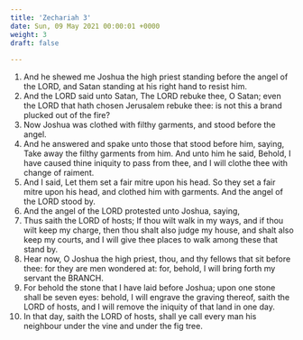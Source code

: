 ```yaml
---
title: 'Zechariah 3'
date: Sun, 09 May 2021 00:00:01 +0000
weight: 3
draft: false
  
---
```


1. And he shewed me Joshua the high priest standing before the angel of the LORD, and Satan standing at his right hand to resist him.
2. And the LORD said unto Satan, The LORD rebuke thee, O Satan; even the LORD that hath chosen Jerusalem rebuke thee: is not this a brand plucked out of the fire?
3. Now Joshua was clothed with filthy garments, and stood before the angel.
4. And he answered and spake unto those that stood before him, saying, Take away the filthy garments from him. And unto him he said, Behold, I have caused thine iniquity to pass from thee, and I will clothe thee with change of raiment.
5. And I said, Let them set a fair mitre upon his head. So they set a fair mitre upon his head, and clothed him with garments. And the angel of the LORD stood by.
6. And the angel of the LORD protested unto Joshua, saying,
7. Thus saith the LORD of hosts; If thou wilt walk in my ways, and if thou wilt keep my charge, then thou shalt also judge my house, and shalt also keep my courts, and I will give thee places to walk among these that stand by.
8. Hear now, O Joshua the high priest, thou, and thy fellows that sit before thee: for they are men wondered at: for, behold, I will bring forth my servant the BRANCH.
9. For behold the stone that I have laid before Joshua; upon one stone shall be seven eyes: behold, I will engrave the graving thereof, saith the LORD of hosts, and I will remove the iniquity of that land in one day.
10. In that day, saith the LORD of hosts, shall ye call every man his neighbour under the vine and under the fig tree.
